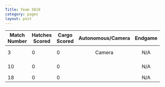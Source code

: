 ```yaml
---
Title: Team 5019
category: pages
layout: post
---
```

Match Number|Hatches Scored|Cargo Scored|Autonomous/Camera|Endgame |Notable Features|
------------|--------------|------------|:---------------:|:------:|----------------|
3           |0             |0           |Camera           |N/A     |Not doing so well|
10          |0             |0           |                 |N/A     |Manipulator broke|
18          |0             |0           |                 |N/A     |Offense         |